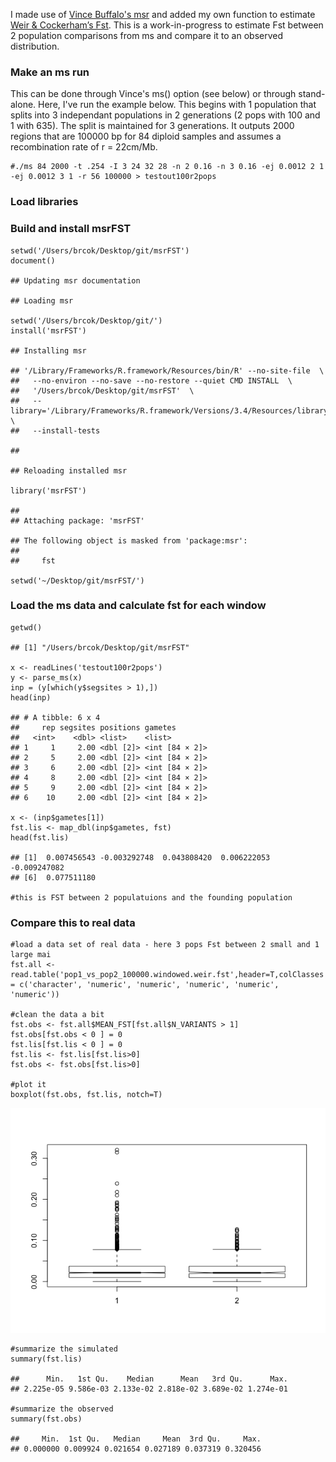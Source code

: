 I made use of [Vince Buffalo's msr](https://github.com/vsbuffalo/msr)
and added my own function to estimate [Weir & Cockerham’s
Fst](http://journals.plos.org/plosone/article?id=10.1371/journal.pone.0135368).
This is a work-in-progress to estimate Fst between 2 population
comparisons from ms and compare it to an observed distribution.

### Make an ms run

This can be done through Vince's ms() option (see below) or through
stand-alone. Here, I've run the example below. This begins with 1
population that splits into 3 independant populations in 2 generations
(2 pops with 100 and 1 with 635). The split is maintained for 3
generations. It outputs 2000 regions that are 100000 bp for 84 diploid
samples and assumes a recombination rate of r = 22cm/Mb.

    #./ms 84 2000 -t .254 -I 3 24 32 28 -n 2 0.16 -n 3 0.16 -ej 0.0012 2 1 -ej 0.0012 3 1 -r 56 100000 > testout100r2pops

### Load libraries

### Build and install msrFST

    setwd('/Users/brcok/Desktop/git/msrFST')
    document()

    ## Updating msr documentation

    ## Loading msr

    setwd('/Users/brcok/Desktop/git/')
    install('msrFST')

    ## Installing msr

    ## '/Library/Frameworks/R.framework/Resources/bin/R' --no-site-file  \
    ##   --no-environ --no-save --no-restore --quiet CMD INSTALL  \
    ##   '/Users/brcok/Desktop/git/msrFST'  \
    ##   --library='/Library/Frameworks/R.framework/Versions/3.4/Resources/library'  \
    ##   --install-tests

    ## 

    ## Reloading installed msr

    library('msrFST')

    ## 
    ## Attaching package: 'msrFST'

    ## The following object is masked from 'package:msr':
    ## 
    ##     fst

    setwd('~/Desktop/git/msrFST/')

### Load the ms data and calculate fst for each window

    getwd()

    ## [1] "/Users/brcok/Desktop/git/msrFST"

    x <- readLines('testout100r2pops')
    y <- parse_ms(x)
    inp = (y[which(y$segsites > 1),])
    head(inp)

    ## # A tibble: 6 x 4
    ##     rep segsites positions gametes       
    ##   <int>    <dbl> <list>    <list>        
    ## 1     1     2.00 <dbl [2]> <int [84 × 2]>
    ## 2     5     2.00 <dbl [2]> <int [84 × 2]>
    ## 3     6     2.00 <dbl [2]> <int [84 × 2]>
    ## 4     8     2.00 <dbl [2]> <int [84 × 2]>
    ## 5     9     2.00 <dbl [2]> <int [84 × 2]>
    ## 6    10     2.00 <dbl [2]> <int [84 × 2]>

    x <- (inp$gametes[1])
    fst.lis <- map_dbl(inp$gametes, fst)
    head(fst.lis)

    ## [1]  0.007456543 -0.003292748  0.043808420  0.006222053 -0.009247082
    ## [6]  0.077511180

    #this is FST between 2 populatuions and the founding population 

### Compare this to real data

    #load a data set of real data - here 3 pops Fst between 2 small and 1 large mai 
    fst.all <- read.table('pop1_vs_pop2_100000.windowed.weir.fst',header=T,colClasses = c('character', 'numeric', 'numeric', 'numeric', 'numeric', 'numeric'))

    #clean the data a bit
    fst.obs <- fst.all$MEAN_FST[fst.all$N_VARIANTS > 1]
    fst.obs[fst.obs < 0 ] = 0
    fst.lis[fst.lis < 0 ] = 0
    fst.lis <- fst.lis[fst.lis>0]
    fst.obs <- fst.obs[fst.lis>0]

    #plot it
    boxplot(fst.obs, fst.lis, notch=T)

![](msrFST_files/figure-markdown_strict/unnamed-chunk-5-1.png)

    #summarize the simulated
    summary(fst.lis)

    ##      Min.   1st Qu.    Median      Mean   3rd Qu.      Max. 
    ## 2.225e-05 9.586e-03 2.133e-02 2.818e-02 3.689e-02 1.274e-01

    #summarize the observed
    summary(fst.obs)

    ##     Min.  1st Qu.   Median     Mean  3rd Qu.     Max. 
    ## 0.000000 0.009924 0.021654 0.027189 0.037319 0.320456
